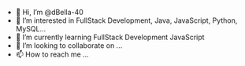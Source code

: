 - 👋 Hi, I’m @dBella-40
- 👀 I’m interested in FullStack Development, Java, JavaScript, Python, MySQL...
- 🌱 I’m currently learning FullStack Development JavaScript
- 💞️ I’m looking to collaborate on ...
- 📫 How to reach me ...

<!---
dBella-40/dBella-40 is a ✨ special ✨ repository because its `README.md` (this file) appears on your GitHub profile.
You can click the Preview link to take a look at your changes.
--->

